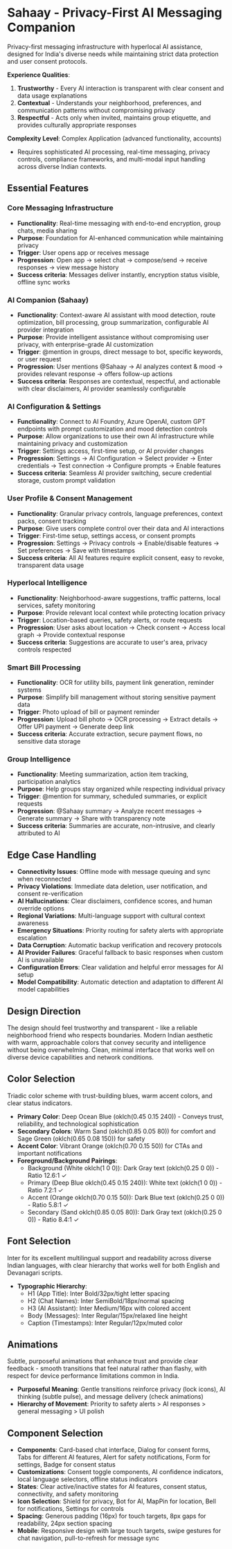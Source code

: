 # Sahaay - Privacy-First AI Messaging Companion

Privacy-first messaging infrastructure with hyperlocal AI assistance, designed for India's diverse needs while maintaining strict data protection and user consent protocols.

**Experience Qualities**:
1. **Trustworthy** - Every AI interaction is transparent with clear consent and data usage explanations
2. **Contextual** - Understands your neighborhood, preferences, and communication patterns without compromising privacy
3. **Respectful** - Acts only when invited, maintains group etiquette, and provides culturally appropriate responses

**Complexity Level**: Complex Application (advanced functionality, accounts)
- Requires sophisticated AI processing, real-time messaging, privacy controls, compliance frameworks, and multi-modal input handling across diverse Indian contexts.

## Essential Features

### Core Messaging Infrastructure
- **Functionality**: Real-time messaging with end-to-end encryption, group chats, media sharing
- **Purpose**: Foundation for AI-enhanced communication while maintaining privacy
- **Trigger**: User opens app or receives message
- **Progression**: Open app → select chat → compose/send → receive responses → view message history
- **Success criteria**: Messages deliver instantly, encryption status visible, offline sync works

### AI Companion (Sahaay)
- **Functionality**: Context-aware AI assistant with mood detection, route optimization, bill processing, group summarization, configurable AI provider integration
- **Purpose**: Provide intelligent assistance without compromising user privacy, with enterprise-grade AI customization
- **Trigger**: @mention in groups, direct message to bot, specific keywords, or user request
- **Progression**: User mentions @Sahaay → AI analyzes context & mood → provides relevant response → offers follow-up actions
- **Success criteria**: Responses are contextual, respectful, and actionable with clear disclaimers, AI provider seamlessly configurable

### AI Configuration & Settings
- **Functionality**: Connect to AI Foundry, Azure OpenAI, custom GPT endpoints with prompt customization and mood detection controls
- **Purpose**: Allow organizations to use their own AI infrastructure while maintaining privacy and customization
- **Trigger**: Settings access, first-time setup, or AI provider changes
- **Progression**: Settings → AI Configuration → Select provider → Enter credentials → Test connection → Configure prompts → Enable features
- **Success criteria**: Seamless AI provider switching, secure credential storage, custom prompt validation

### User Profile & Consent Management
- **Functionality**: Granular privacy controls, language preferences, context packs, consent tracking
- **Purpose**: Give users complete control over their data and AI interactions
- **Trigger**: First-time setup, settings access, or consent prompts
- **Progression**: Settings → Privacy controls → Enable/disable features → Set preferences → Save with timestamps
- **Success criteria**: All AI features require explicit consent, easy to revoke, transparent data usage

### Hyperlocal Intelligence
- **Functionality**: Neighborhood-aware suggestions, traffic patterns, local services, safety monitoring
- **Purpose**: Provide relevant local context while protecting location privacy
- **Trigger**: Location-based queries, safety alerts, or route requests
- **Progression**: User asks about location → Check consent → Access local graph → Provide contextual response
- **Success criteria**: Suggestions are accurate to user's area, privacy controls respected

### Smart Bill Processing
- **Functionality**: OCR for utility bills, payment link generation, reminder systems
- **Purpose**: Simplify bill management without storing sensitive payment data
- **Trigger**: Photo upload of bill or payment reminder
- **Progression**: Upload bill photo → OCR processing → Extract details → Offer UPI payment → Generate deep link
- **Success criteria**: Accurate extraction, secure payment flows, no sensitive data storage

### Group Intelligence
- **Functionality**: Meeting summarization, action item tracking, participation analytics
- **Purpose**: Help groups stay organized while respecting individual privacy
- **Trigger**: @mention for summary, scheduled summaries, or explicit requests
- **Progression**: @Sahaay summary → Analyze recent messages → Generate summary → Share with transparency note
- **Success criteria**: Summaries are accurate, non-intrusive, and clearly attributed to AI

## Edge Case Handling
- **Connectivity Issues**: Offline mode with message queuing and sync when reconnected
- **Privacy Violations**: Immediate data deletion, user notification, and consent re-verification
- **AI Hallucinations**: Clear disclaimers, confidence scores, and human override options
- **Regional Variations**: Multi-language support with cultural context awareness
- **Emergency Situations**: Priority routing for safety alerts with appropriate escalation
- **Data Corruption**: Automatic backup verification and recovery protocols
- **AI Provider Failures**: Graceful fallback to basic responses when custom AI is unavailable
- **Configuration Errors**: Clear validation and helpful error messages for AI setup
- **Model Compatibility**: Automatic detection and adaptation to different AI model capabilities

## Design Direction
The design should feel trustworthy and transparent - like a reliable neighborhood friend who respects boundaries. Modern Indian aesthetic with warm, approachable colors that convey security and intelligence without being overwhelming. Clean, minimal interface that works well on diverse device capabilities and network conditions.

## Color Selection
Triadic color scheme with trust-building blues, warm accent colors, and clear status indicators.

- **Primary Color**: Deep Ocean Blue (oklch(0.45 0.15 240)) - Conveys trust, reliability, and technological sophistication
- **Secondary Colors**: Warm Sand (oklch(0.85 0.05 80)) for comfort and Sage Green (oklch(0.65 0.08 150)) for safety
- **Accent Color**: Vibrant Orange (oklch(0.70 0.15 50)) for CTAs and important notifications
- **Foreground/Background Pairings**: 
  - Background (White oklch(1 0 0)): Dark Gray text (oklch(0.25 0 0)) - Ratio 12.6:1 ✓
  - Primary (Deep Blue oklch(0.45 0.15 240)): White text (oklch(1 0 0)) - Ratio 7.2:1 ✓
  - Accent (Orange oklch(0.70 0.15 50)): Dark Blue text (oklch(0.25 0 0)) - Ratio 5.8:1 ✓
  - Secondary (Sand oklch(0.85 0.05 80)): Dark Gray text (oklch(0.25 0 0)) - Ratio 8.4:1 ✓

## Font Selection
Inter for its excellent multilingual support and readability across diverse Indian languages, with clear hierarchy that works well for both English and Devanagari scripts.

- **Typographic Hierarchy**: 
  - H1 (App Title): Inter Bold/32px/tight letter spacing
  - H2 (Chat Names): Inter SemiBold/18px/normal spacing
  - H3 (AI Assistant): Inter Medium/16px with colored accent
  - Body (Messages): Inter Regular/15px/relaxed line height
  - Caption (Timestamps): Inter Regular/12px/muted color

## Animations
Subtle, purposeful animations that enhance trust and provide clear feedback - smooth transitions that feel natural rather than flashy, with respect for device performance limitations common in India.

- **Purposeful Meaning**: Gentle transitions reinforce privacy (lock icons), AI thinking (subtle pulse), and message delivery (check animations)
- **Hierarchy of Movement**: Priority to safety alerts > AI responses > general messaging > UI polish

## Component Selection
- **Components**: Card-based chat interface, Dialog for consent forms, Tabs for different AI features, Alert for safety notifications, Form for settings, Badge for consent status
- **Customizations**: Consent toggle components, AI confidence indicators, local language selectors, offline status indicators
- **States**: Clear active/inactive states for AI features, consent status, connectivity, and safety monitoring
- **Icon Selection**: Shield for privacy, Bot for AI, MapPin for location, Bell for notifications, Settings for controls
- **Spacing**: Generous padding (16px) for touch targets, 8px gaps for readability, 24px section spacing
- **Mobile**: Responsive design with large touch targets, swipe gestures for chat navigation, pull-to-refresh for message sync